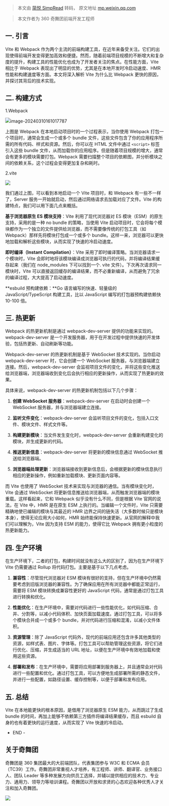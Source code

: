 > 本文由 [简悦 SimpRead](http://ksria.com/simpread/) 转码， 原文地址 [mp.weixin.qq.com](https://mp.weixin.qq.com/s/o6cWOibGnHVpPUaqUV1cHA)

> 本文作者为 360 奇舞团前端开发工程师

一. 引言
-----

Vite 和 Webpack 作为两个主流的前端构建工具，在近年来备受关注。它们的出现使得前端开发变得更加高效和便捷。然而，随着前端项目规模的不断增大和复杂度的提升，构建工具的性能优化也成为了开发者关注的焦点。在性能方面，Vite 相比于 Webpack 表现出了明显的优势，尤其是在本地开发时冷启动速度、HMR 性能和构建速度等方面。本文将深入解析 Vite 为什么比 Webpack 更快的原因，并探讨其背后的技术实现。

二. 构建方式
-------

1.Webpack

![](https://mmbiz.qpic.cn/sz_mmbiz_jpg/cAd6ObKOzEDGLPVlbhReY68t392oibyHicoUY1GIlWMuBq065re47UwR6x9pbv9ePMnAGgqnp5Wr63jbjImB8qYw/640?wx_fmt=jpeg&from=appmsg)image-20240310161017787

上图是 Webpack 在本地启动项目时的一个过程表示，当你使用 Webpack 打包一个项目时，通常会生成一个或多个 bundle 文件，这些文件包含了你的应用程序所需的所有代码、样式和资源。然后，你可以在 HTML 文件中通过 `<script>` 标签引入这些 bundle 文件，从而加载你的应用程序。但是随着项目规模的增大，通常会有更多的模块需要打包。Webpack 需要扫描整个项目的依赖图，并分析模块之间的依赖关系，这个过程会变得更加复杂和耗时。

2.vite

![](https://mmbiz.qpic.cn/sz_mmbiz_jpg/cAd6ObKOzEDGLPVlbhReY68t392oibyHicpFxboPx8LIz8flXibibhYCxU5rCVEhb1k7EK76HnIe05pSqKj9AOrNXg/640?wx_fmt=jpeg&from=appmsg)

我们通过上图，可以看到本地启动一个 Vite 项目时，和 Webpack 有一些不一样了，Server 服务一开始就启动，然后通过网络请求去加载对应了文件。Vite 的构建特点，我们可以用下面几点来概括。

**基于浏览器原生 ES 模块支持**：Vite 利用了现代浏览器对 ES 模块（ESM）的原生支持，采用的是一种 no bundle 的策略，当使用 Vite 启动项目时，它会将每个模块都作为一个独立的文件提供给浏览器，而不需要像传统的打包工具（如 Webpack）那样先将模块打包成一个或多个 bundle。这样一来，浏览器可以更快地加载和解析这些模块，从而实现了快速的冷启动速度。

**即时编译（Instant Compilation）**：Vite 采用了即时编译策略。当浏览器请求一个模块时，Vite 会即时地将该模块编译成浏览器可执行的代码，并将编译结果缓存起来（我们在 node_modules 下可以找到一个. vite 文件）。下次再次请求同一模块时，Vite 可以直接返回缓存的编译结果，而不必重新编译，从而避免了冗余的编译过程，大大提高了启动速度。

**esbuild 预构建依赖：**Go 语言编写的快速、轻量级的 JavaScript/TypeScript 构建工具，比以 JavaScript 编写的打包器预构建依赖快 10-100 倍。

三. 热更新
------

Webpack 的热更新机制是通过 webpack-dev-server 提供的功能来实现的。webpack-dev-server 是一个开发服务器，用于在开发过程中提供快速的开发体验，包括热更新、自动刷新等功能。

Webpack-dev-server 的热更新机制是基于 WebSocket 技术实现的。当你启动 webpack-dev-server 时，它会创建一个 WebSocket 服务器，与浏览器端建立连接。然后，webpack-dev-server 会监视项目文件的变化，并将这些变化推送给浏览器端，浏览器端收到变化后会执行相应的更新操作，从而实现了热更新的效果。

具体来说，webpack-dev-server 的热更新机制包括以下几个步骤：

1.  **创建 WebSocket 服务器**：webpack-dev-server 在启动时会创建一个 WebSocket 服务器，并与浏览器端建立连接。
    
2.  **监听文件变化**：webpack-dev-server 会监听项目文件的变化，包括入口文件、模块文件、样式文件等。
    
3.  **构建更新模块**：当文件发生变化时，webpack-dev-server 会重新构建变化的模块，并生成更新的代码。
    
4.  **推送更新信息**：webpack-dev-server 将更新的模块信息通过 WebSocket 推送给浏览器端。
    
5.  **浏览器端处理更新**：浏览器端接收到更新信息后，会根据更新的模块信息执行相应的更新操作，例如重新加载模块、更新页面内容等。
    

而 Vite 也使用了 WebSocket 技术来实现与浏览器的通信。当有模块变化时，Vite 会通过 WebSocket 将更新信息推送给浏览器端，从而触发浏览器端的模块重载。这样看起来，它和 Webpack 似乎没有什么不同，但是根据 Vite 官网的说法，在 Vite 中，HMR 是在原生 ESM 上执行的。当编辑一个文件时，Vite 只需要精确地使已编辑的模块与其最近的 HMR 边界之间的链失活（大多数时候只是模块本身），使得无论应用大小如何，HMR 始终能保持快速更新。从官网的解释中我们可以理解为，Vite 因为支持 ESM 的能力，使得它比 Webpack 拥有更小粒度的热更新能力。

四. 生产环境
-------

在生产环境下，二者的打包，构建时间就没有这么大的区别了，因为在生产环境下 Vite 仍需要通过 Rollup 将代码打包。主要是基于以下几点考虑。

1.  **兼容性**：尽管现代浏览器对 ESM 模块有很好的支持，但在生产环境中仍然需要考虑到旧版浏览器的兼容性。为了确保应用在所有浏览器中都能正常运行，需要将 ESM 模块转换成兼容性更好的 JavaScript 代码，通常是通过打包工具进行转换和优化。
    
2.  **性能优化**：在生产环境中，需要对代码进行一些性能优化，如代码压缩、合并、分割等，以减小代码体积、加快页面加载速度。通过打包工具，可以将多个模块合并成一个或多个 bundle，并对代码进行压缩和混淆，以减小文件体积。
    
3.  **资源管理**：除了 JavaScript 代码外，现代的前端应用还包含许多其他类型的资源，如样式表、图片、字体等。打包工具可以帮助管理这些资源，将它们进行优化、压缩，并生成适当的 URL 地址，以便在生产环境中有效地加载和使用这些资源。
    
4.  **部署和发布**：在生产环境中，需要将应用部署到服务器上，并且通常会对代码进行一些配置和优化。通过打包工具，可以方便地生成部署所需的静态文件，并进行一些配置，如路径设置、缓存控制等，以便于部署和发布应用。
    

五. 总结
-----

Vite 在本地能更快的根本原因，是借用了浏览器原生 ESM 能力，从而跳过了生成 bundle 的时间，再加上能够不依赖第三方插件将编译结果缓存，而且 esbuild 自身的也有着更快的运行速度，从而实现了 Vite 快速的冷启动。

- END -

关于奇舞团
-----

奇舞团是 360 集团最大的大前端团队，代表集团参与 W3C 和 ECMA 会员（TC39）工作。奇舞团非常重视人才培养，有工程师、讲师、翻译官、业务接口人、团队 Leader 等多种发展方向供员工选择，并辅以提供相应的技术力、专业力、通用力、领导力等培训课程。奇舞团以开放和求贤的心态欢迎各种优秀人才关注和加入奇舞团。

![](https://mmbiz.qpic.cn/mmbiz_png/cAd6ObKOzEBLicibtcprJISN18FgTtg2N1ichPnMqRhicrP20VfwnC4vday7gtEoiaSynIH1bas4N5kgicliakrLdtT2Q/640?wx_fmt=png&wxfrom=5&wx_lazy=1&wx_co=1)